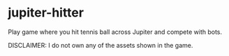 # jupiter-hitter
Play game where you hit tennis ball across Jupiter and compete with bots.

DISCLAIMER:
I do not own any of the assets shown in the game.

